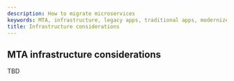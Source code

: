 ```yaml
---
description: How to migrate microservices
keywords: MTA, infrastructure, legacy apps, traditional apps, modernize, services, microservices, containers
title: Infrastructure considerations
---
```


## MTA infrastructure considerations

TBD
